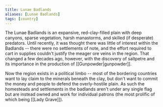 ```yaml
---
title: Lunae Badlands
aliases: [Lunae Badlands]
tags: [country]
---
```

The Lunae Badlands is an expansive, red-clay-filled plain with deep canyons, sparse vegetation, harsh manastorms, and skilled (if desperate) predators. Until recently, it was thought there was little of interest within the Badlands -- there were no settlements of note, and the effort required to cart in supplies couldn't justify the meager ore veins in the region. That changed a few decades ago, however, with the discovery of saltpetre and its importance in the production of [[Gunpowder|gunpowder]].

Now the region exists in a political limbo -- most of the bordering countries want to lay claim to the minerals beneath the clay, but don't want to commit the money and people to defend the overly-hostile plain. As such the homesteads and settlements in the badlands aren't under any single flag but are instead owned and work for individual patrons (the most prolific of which being [[Lady Grave]]).
